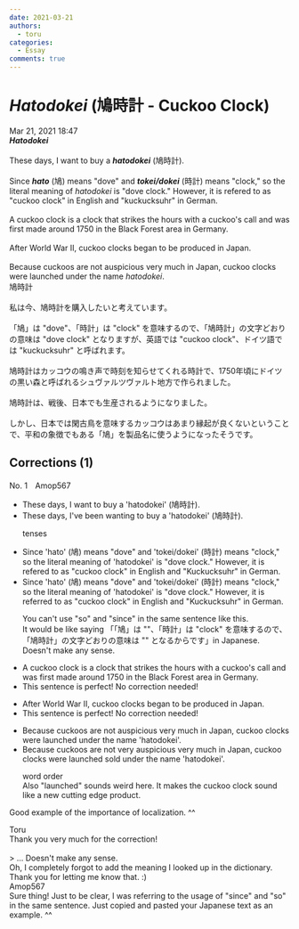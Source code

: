```yaml
---
date: 2021-03-21
authors:
  - toru
categories:
  - Essay
comments: true
---
```


# <strong><em>Hatodokei</strong></em> (鳩時計 - Cuckoo Clock)
<div class="date">Mar 21, 2021 18:47</div>
<div id="post"><div id="body_show_ori">
<strong><em>Hatodokei</strong></em><br/><br/>These days, I want to buy a <strong><em>hatodokei</em></strong> (鳩時計).<br/><br/>Since <strong><em>hato</em></strong> (鳩) means "dove" and <strong><em>tokei/dokei</em></strong> (時計) means "clock," so the literal meaning of <em>hatodokei</em> is "dove clock." However, it is refered to as "cuckoo clock" in English and "kuckucksuhr" in German.<br/><br/>A cuckoo clock is a clock that strikes the hours with a cuckoo's call and was first made around 1750 in the Black Forest area in Germany.<br/><br/>After World War II, cuckoo clocks began to be produced in Japan.<br/><br/>Because cuckoos are not auspicious very much in Japan, cuckoo clocks were launched under the name <em>hatodokei</em>.
</div></div>

<!-- more -->

<div id="post_ja"><div id="body_show_mo">
鳩時計<br/><br/>私は今、鳩時計を購入したいと考えています。<br/><br/>「鳩」は "dove"、「時計」は "clock" を意味するので、「鳩時計」の文字どおりの意味は "dove clock" となりますが、英語では "cuckoo clock"、ドイツ語では "kuckucksuhr" と呼ばれます。<br/><br/>鳩時計はカッコウの鳴き声で時刻を知らせてくれる時計で、1750年頃にドイツの黒い森と呼ばれるシュヴァルツヴァルト地方で作られました。<br/><br/>鳩時計は、戦後、日本でも生産されるようになりました。<br/><br/>しかし、日本では閑古鳥を意味するカッコウはあまり縁起が良くないということで、平和の象徴でもある「鳩」を製品名に使うようになったそうです。
</div></div>

## Corrections (1)
<div id="block"><div class="first_name"> No. 1　<span class="just_name">Amop567</span></div><div id="block2">
<ul class="correction_field">
<li class="incorrect">These days, I want to buy a 'hatodokei' (鳩時計).</li>
<li class="corrected correct">
These days, <span class="f_blue">I've been wanting</span> to buy a 'hatodokei' (鳩時計).
<p class="correction_comment">tenses</p>
</li>
</ul>
<ul class="correction_field">
<li class="incorrect">Since 'hato' (鳩) means "dove" and 'tokei/dokei' (時計) means "clock," so the literal meaning of 'hatodokei' is "dove clock." However, it is refered to as "cuckoo clock" in English and "Kuckucksuhr" in German.</li>
<li class="corrected correct">
Since 'hato' (鳩) means "dove" and 'tokei/dokei' (時計) means "clock," <span class="sline"><span class="f_red">so</span></span> the literal meaning of 'hatodokei' is "dove clock." However, it is <span class="f_blue">referred</span> to as "cuckoo clock" in English and "Kuckucksuhr" in German.
<p class="correction_comment">You can't use "so" and "since" in the same sentence like this. <br/>It would be like saying 「「鳩」は ""、「時計」は "clock" を意味するので、「鳩時計」の文字どおりの意味は "" となるからです」in Japanese. Doesn't make any sense.</p>
</li>
</ul>
<ul class="correction_field">
<li class="incorrect">A cuckoo clock is a clock that strikes the hours with a cuckoo's call and was first made around 1750 in the Black Forest area in Germany.</li>
<li class="corrected perfect">This sentence is perfect! No correction needed!</li>
</ul>
<ul class="correction_field">
<li class="incorrect">After World War II, cuckoo clocks began to be produced in Japan.</li>
<li class="corrected perfect">This sentence is perfect! No correction needed!</li>
</ul>
<ul class="correction_field">
<li class="incorrect">Because cuckoos are not auspicious very much in Japan, cuckoo clocks were launched under the name 'hatodokei'.</li>
<li class="corrected correct">
Because cuckoos are not <span class="f_blue">very</span> auspicious <span class="sline"><span class="f_red">very much</span></span> in Japan, cuckoo clocks were <span class="sline"><span class="f_red">launched</span></span> <span class="f_blue">sold</span> under the name 'hatodokei'.
<p class="correction_comment">word order <br/>Also "launched" sounds weird here. It makes the cuckoo clock sound like a new cutting edge product.</p>
</li>
</ul>
<p class="comment_small">
 Good example of the importance of localization. ^^
</p>

</div><div class="name"><span class="just_name">Toru</span><br>
Thank you very much for the correction!<br/><br/>&gt; ... Doesn't make any sense.<br/>Oh, I completely forgot to add the meaning I looked up in the dictionary. Thank you for letting me know that. :)
</div>
<div class="name"><span class="just_name">Amop567</span><br>
Sure thing! Just to be clear, I was referring to the usage of "since" and "so" in the same sentence. Just copied and pasted your Japanese text as an example. ^^ 
</div>
</div>
